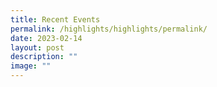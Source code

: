 ```yaml
---
title: Recent Events
permalink: /highlights/highlights/permalink/
date: 2023-02-14
layout: post
description: ""
image: ""
---
```

